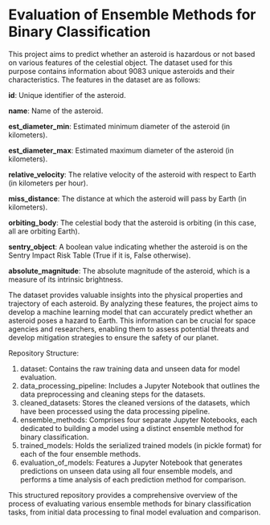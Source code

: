 # Evaluation of Ensemble Methods for Binary Classification

This project aims to predict whether an asteroid is hazardous or not based on various features of the celestial object. The dataset used for this purpose contains information about 9083 unique asteroids and their characteristics. The features in the dataset are as follows:

**id**: Unique identifier of the asteroid.

**name**: Name of the asteroid.

**est_diameter_min**: Estimated minimum diameter of the asteroid (in kilometers).

**est_diameter_max**: Estimated maximum diameter of the asteroid (in kilometers).

**relative_velocity**: The relative velocity of the asteroid with respect to Earth (in kilometers per hour).

**miss_distance**: The distance at which the asteroid will pass by Earth (in kilometers).

**orbiting_body**: The celestial body that the asteroid is orbiting (in this case, all are orbiting Earth).

**sentry_object**: A boolean value indicating whether the asteroid is on the Sentry Impact Risk Table (True if it is, False otherwise).

**absolute_magnitude**: The absolute magnitude of the asteroid, which is a measure of its intrinsic brightness.

The dataset provides valuable insights into the physical properties and trajectory of each asteroid. By analyzing these features, the project aims to develop a machine learning model that can accurately predict whether an asteroid poses a hazard to Earth. This information can be crucial for space agencies and researchers, enabling them to assess potential threats and develop mitigation strategies to ensure the safety of our planet.


Repository Structure:

1. dataset: Contains the raw training data and unseen data for model evaluation.
2. data_processing_pipeline: Includes a Jupyter Notebook that outlines the data preprocessing and cleaning steps for the datasets.
3. cleaned_datasets: Stores the cleaned versions of the datasets, which have been processed using the data processing pipeline.
4. ensemble_methods: Comprises four separate Jupyter Notebooks, each dedicated to building a model using a distinct ensemble method for binary classification.
5. trained_models: Holds the serialized trained models (in pickle format) for each of the four ensemble methods.
6. evaluation_of_models: Features a Jupyter Notebook that generates predictions on unseen data using all four ensemble models, and performs a time analysis of each prediction method for comparison.

This structured repository provides a comprehensive overview of the process of evaluating various ensemble methods for binary classification tasks, from initial data processing to final model evaluation and comparison.